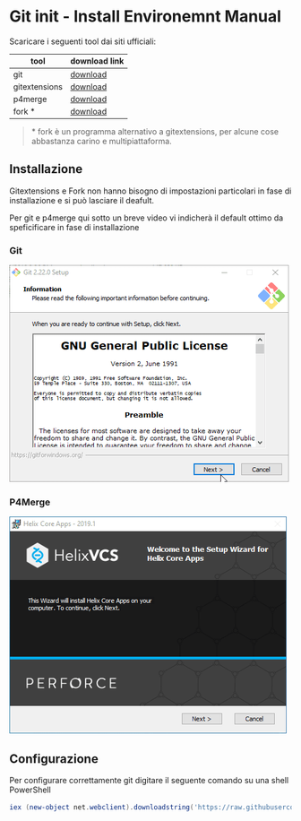 # Git init - Install Environemnt Manual

Scaricare i seguenti tool dai siti ufficiali:

|tool|download link|
|---------|----|
| git| [download](https://git-scm.com/download/win) |
| gitextensions| [download](https://github.com/gitextensions/gitextensions/releases/latest) |
| p4merge| [download](https://cdist2.perforce.com/perforce/r19.1/bin.ntx64/p4vinst64.exe) |
| fork *| [download](https://git-fork.com/update/win/ForkInstaller.exe) |

> \* fork è un programma alternativo a gitextensions, per alcune cose abbastanza carino e multipiattaforma.

## Installazione

Gitextensions e Fork non hanno bisogno di impostazioni particolari in fase di installazione e si può lasciare il deafult.

Per git e p4merge qui sotto un breve video vi indicherà il default ottimo da speficificare in fase di installazione 

### Git

![git setupkit wizard](images/git.gif)

### P4Merge

![p4merge setupkit wizard](images/p4merge.gif)

## Configurazione

Per configurare correttamente git digitare il seguente comando su una shell PowerShell

``` powershell
iex (new-object net.webclient).downloadstring('https://raw.githubusercontent.com/webartoli/git-init/master/install-environment/config/apply.ps1')
```